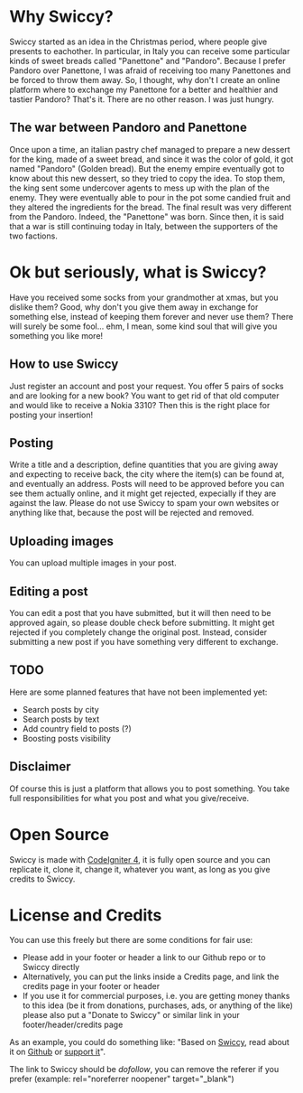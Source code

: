 # Why Swiccy?
Swiccy started as an idea in the Christmas period, where people give presents to eachother.
In particular, in Italy you can receive some particular kinds of sweet breads called "Panettone" and "Pandoro".
Because I prefer Pandoro over Panettone, I was afraid of receiving too many Panettones and be forced to throw them away. So, I thought, why don't I create an online platform where to exchange my Panettone for a better and healthier and tastier Pandoro? That's it. There are no other reason. I was just hungry.

## The war between Pandoro and Panettone
Once upon a time, an italian pastry chef managed to prepare a new dessert for the king, made of a sweet bread, and since it was the color of gold, it got named "Pandoro" (Golden bread).
But the enemy empire eventually got to know about this new dessert, so they tried to copy the idea. To stop them, the king sent some undercover agents to mess up with the plan of the enemy. They were eventually able to pour in the pot some candied fruit and they altered the ingredients for the bread.
The final result was very different from the Pandoro. Indeed, the "Panettone" was born.
Since then, it is said that a war is still continuing today in Italy, between the supporters of the two factions.

# Ok but seriously, what is Swiccy?
Have you received some socks from your grandmother at xmas, but you dislike them? Good, why don't you give them away in exchange for something else, instead of keeping them forever and never use them? There will surely be some fool... ehm, I mean, some kind soul that will give you something you like more!

## How to use Swiccy
Just register an account and post your request. You offer 5 pairs of socks and are looking for a new book? You want to get rid of that old computer and would like to receive a Nokia 3310? Then this is the right place for posting your insertion!

## Posting
Write a title and a description, define quantities that you are giving away and expecting to receive back, the city where the item(s) can be found at, and eventually an address.
Posts will need to be approved before you can see them actually online, and it might get rejected, expecially if they are against the law.
Please do not use Swiccy to spam your own websites or anything like that, because the post will be rejected and removed.

## Uploading images
You can upload multiple images in your post.

## Editing a post
You can edit a post that you have submitted, but it will then need to be approved again, so please double check before submitting. It might get rejected if you completely change the original post. Instead, consider submitting a new post if you have something very different to exchange.

## TODO
Here are some planned features that have not been implemented yet:
- Search posts by city
- Search posts by text
- Add country field to posts (?)
- Boosting posts visibility

## Disclaimer
Of course this is just a platform that allows you to post something. You take full responsibilities for what you post and what you give/receive.

# Open Source
Swiccy is made with [CodeIgniter 4](https://codeigniter.com/), it is fully open source and you can replicate it, clone it, change it, whatever you want, as long as you give credits to Swiccy.

# License and Credits
You can use this freely but there are some conditions for fair use:
- Please add in your footer or header a link to our Github repo or to Swiccy directly
- Alternatively, you can put the links inside a Credits page, and link the credits page in your footer or header
- If you use it for commercial purposes, i.e. you are getting money thanks to this idea (be it from donations, purchases, ads, or anything of the like) please also put a "Donate to Swiccy" or similar link in your footer/header/credits page

As an example, you could do something like:
"Based on [Swiccy](https://www.swiccy.it), read about it on [Github](https://www.github.com) or [support it](https://www.swiccy.it)".

The link to Swiccy should be *dofollow*, you can remove the referer if you prefer (example: rel="noreferrer noopener" target="_blank")

